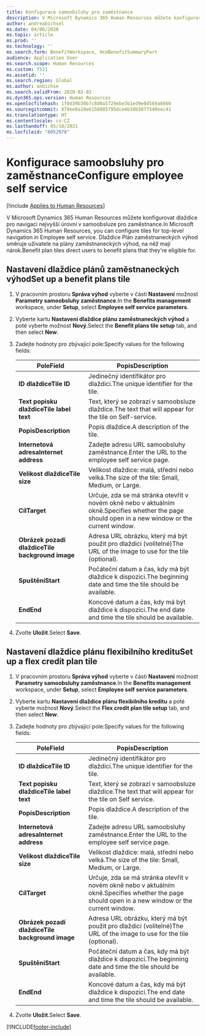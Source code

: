 ```yaml
---
title: Konfigurace samoobsluhy pro zaměstnance
description: V Microsoft Dynamics 365 Human Resources můžete konfigurovat dlaždice pro navigaci nejvyšší úrovní v samoobsluze pro zaměstnance.
author: andreabichsel
ms.date: 04/06/2020
ms.topic: article
ms.prod: ''
ms.technology: ''
ms.search.form: BenefitWorkspace, HcmBenefitSummaryPart
audience: Application User
ms.search.scope: Human Resources
ms.custom: 7521
ms.assetid: ''
ms.search.region: Global
ms.author: anbichse
ms.search.validFrom: 2020-02-03
ms.dyn365.ops.version: Human Resources
ms.openlocfilehash: 1f0d39b30b7c8d0a5729ebe3b1ed9e0d569a6660
ms.sourcegitcommit: 879ee8a10e6158885795dce4b3db5077540eec41
ms.translationtype: HT
ms.contentlocale: cs-CZ
ms.lasthandoff: 05/18/2021
ms.locfileid: "6052978"
---
```

# <a name="configure-employee-self-service"></a><span data-ttu-id="3bdfa-103">Konfigurace samoobsluhy pro zaměstnance</span><span class="sxs-lookup"><span data-stu-id="3bdfa-103">Configure employee self service</span></span>

[!include [Applies to Human Resources](../includes/applies-to-hr.md)]

<span data-ttu-id="3bdfa-104">V Microsoft Dynamics 365 Human Resources můžete konfigurovat dlaždice pro navigaci nejvyšší úrovní v samoobsluze pro zaměstnance.</span><span class="sxs-lookup"><span data-stu-id="3bdfa-104">In Microsoft Dynamics 365 Human Resources, you can configure tiles for top-level navigation in Employee self service.</span></span> <span data-ttu-id="3bdfa-105">Dlaždice Plán zaměstnaneckých výhod směruje uživatele na plány zaměstnaneckých výhod, na něž mají nárok.</span><span class="sxs-lookup"><span data-stu-id="3bdfa-105">Benefit plan tiles direct users to benefit plans that they're eligible for.</span></span>

## <a name="set-up-a-benefit-plans-tile"></a><span data-ttu-id="3bdfa-106">Nastavení dlaždice plánů zaměstnaneckých výhod</span><span class="sxs-lookup"><span data-stu-id="3bdfa-106">Set up a benefit plans tile</span></span>

1. <span data-ttu-id="3bdfa-107">V pracovním prostoru **Správa výhod** vyberte v části **Nastavení** možnost **Parametry samoobsluhy zaměstnance**.</span><span class="sxs-lookup"><span data-stu-id="3bdfa-107">In the **Benefits management** workspace, under **Setup**, select **Employee self service parameters**.</span></span>

2. <span data-ttu-id="3bdfa-108">Vyberte kartu **Nastavení dlaždice plánu zaměstnaneckých výhod** a poté vyberte možnost **Nový**.</span><span class="sxs-lookup"><span data-stu-id="3bdfa-108">Select the **Benefit plans tile setup** tab, and then select **New**.</span></span>

3. <span data-ttu-id="3bdfa-109">Zadejte hodnoty pro zbývající pole:</span><span class="sxs-lookup"><span data-stu-id="3bdfa-109">Specify values for the following fields:</span></span>

   | <span data-ttu-id="3bdfa-110">Pole</span><span class="sxs-lookup"><span data-stu-id="3bdfa-110">Field</span></span> | <span data-ttu-id="3bdfa-111">Popis</span><span class="sxs-lookup"><span data-stu-id="3bdfa-111">Description</span></span> |
   | --- | --- |
   | <span data-ttu-id="3bdfa-112">**ID dlaždice**</span><span class="sxs-lookup"><span data-stu-id="3bdfa-112">**Tile ID**</span></span> | <span data-ttu-id="3bdfa-113">Jedinečný identifikátor pro dlaždici.</span><span class="sxs-lookup"><span data-stu-id="3bdfa-113">The unique identifier for the tile.</span></span> |
   | <span data-ttu-id="3bdfa-114">**Text popisku dlaždice**</span><span class="sxs-lookup"><span data-stu-id="3bdfa-114">**Tile label text**</span></span> | <span data-ttu-id="3bdfa-115">Text, který se zobrazí v samoobsluze dlaždice.</span><span class="sxs-lookup"><span data-stu-id="3bdfa-115">The text that will appear for the tile on Self-service.</span></span> |
   | <span data-ttu-id="3bdfa-116">**Popis**</span><span class="sxs-lookup"><span data-stu-id="3bdfa-116">**Description**</span></span> | <span data-ttu-id="3bdfa-117">Popis dlaždice.</span><span class="sxs-lookup"><span data-stu-id="3bdfa-117">A description of the tile.</span></span> |
   | <span data-ttu-id="3bdfa-118">**Internetová adresa**</span><span class="sxs-lookup"><span data-stu-id="3bdfa-118">**Internet address**</span></span> | <span data-ttu-id="3bdfa-119">Zadejte adresu URL samoobsluhy zaměstnance.</span><span class="sxs-lookup"><span data-stu-id="3bdfa-119">Enter the URL to the employee self service page.</span></span> |
   | <span data-ttu-id="3bdfa-120">**Velikost dlaždice**</span><span class="sxs-lookup"><span data-stu-id="3bdfa-120">**Tile size**</span></span> | <span data-ttu-id="3bdfa-121">Velikost dlaždice: malá, střední nebo velká.</span><span class="sxs-lookup"><span data-stu-id="3bdfa-121">The size of the tile: Small, Medium, or Large.</span></span> |
   | <span data-ttu-id="3bdfa-122">**Cíl**</span><span class="sxs-lookup"><span data-stu-id="3bdfa-122">**Target**</span></span> | <span data-ttu-id="3bdfa-123">Určuje, zda se má stránka otevřít v novém okně nebo v aktuálním okně.</span><span class="sxs-lookup"><span data-stu-id="3bdfa-123">Specifies whether the page should open in a new window or the current window.</span></span> |
   | <span data-ttu-id="3bdfa-124">**Obrázek pozadí dlaždice**</span><span class="sxs-lookup"><span data-stu-id="3bdfa-124">**Tile background image**</span></span> | <span data-ttu-id="3bdfa-125">Adresa URL obrázku, který má být použit pro dlaždici (volitelné)</span><span class="sxs-lookup"><span data-stu-id="3bdfa-125">The URL of the image to use for the tile (optional).</span></span> |
   | <span data-ttu-id="3bdfa-126">**Spuštění**</span><span class="sxs-lookup"><span data-stu-id="3bdfa-126">**Start**</span></span> | <span data-ttu-id="3bdfa-127">Počáteční datum a čas, kdy má být dlaždice k dispozici.</span><span class="sxs-lookup"><span data-stu-id="3bdfa-127">The beginning date and time the tile should be available.</span></span> |
   | <span data-ttu-id="3bdfa-128">**End**</span><span class="sxs-lookup"><span data-stu-id="3bdfa-128">**End**</span></span> | <span data-ttu-id="3bdfa-129">Koncové datum a čas, kdy má být dlaždice k dispozici.</span><span class="sxs-lookup"><span data-stu-id="3bdfa-129">The end date and time the tile should be available.</span></span> |

4. <span data-ttu-id="3bdfa-130">Zvolte **Uložit**.</span><span class="sxs-lookup"><span data-stu-id="3bdfa-130">Select **Save**.</span></span>

## <a name="set-up-a-flex-credit-plan-tile"></a><span data-ttu-id="3bdfa-131">Nastavení dlaždice plánu flexibilního kreditu</span><span class="sxs-lookup"><span data-stu-id="3bdfa-131">Set up a flex credit plan tile</span></span>

1. <span data-ttu-id="3bdfa-132">V pracovním prostoru **Správa výhod** vyberte v části **Nastavení** možnost **Parametry samoobsluhy zaměstnance**.</span><span class="sxs-lookup"><span data-stu-id="3bdfa-132">In the **Benefits management** workspace, under **Setup**, select **Employee self service parameters**.</span></span>

2. <span data-ttu-id="3bdfa-133">Vyberte kartu **Nastavení dlaždice plánu flexibilního kreditu** a poté vyberte možnost **Nový**.</span><span class="sxs-lookup"><span data-stu-id="3bdfa-133">Select the **Flex credit plan tile setup** tab, and then select **New**.</span></span>

3. <span data-ttu-id="3bdfa-134">Zadejte hodnoty pro zbývající pole:</span><span class="sxs-lookup"><span data-stu-id="3bdfa-134">Specify values for the following fields:</span></span>

   | <span data-ttu-id="3bdfa-135">Pole</span><span class="sxs-lookup"><span data-stu-id="3bdfa-135">Field</span></span> | <span data-ttu-id="3bdfa-136">Popis</span><span class="sxs-lookup"><span data-stu-id="3bdfa-136">Description</span></span> |
   | --- | --- |
   | <span data-ttu-id="3bdfa-137">**ID dlaždice**</span><span class="sxs-lookup"><span data-stu-id="3bdfa-137">**Tile ID**</span></span> | <span data-ttu-id="3bdfa-138">Jedinečný identifikátor pro dlaždici.</span><span class="sxs-lookup"><span data-stu-id="3bdfa-138">The unique identifier for the tile.</span></span> |
   | <span data-ttu-id="3bdfa-139">**Text popisku dlaždice**</span><span class="sxs-lookup"><span data-stu-id="3bdfa-139">**Tile label text**</span></span> | <span data-ttu-id="3bdfa-140">Text, který se zobrazí v samoobsluze dlaždice.</span><span class="sxs-lookup"><span data-stu-id="3bdfa-140">The text that will appear for the tile on Self service.</span></span> |
   | <span data-ttu-id="3bdfa-141">**Popis**</span><span class="sxs-lookup"><span data-stu-id="3bdfa-141">**Description**</span></span> | <span data-ttu-id="3bdfa-142">Popis dlaždice.</span><span class="sxs-lookup"><span data-stu-id="3bdfa-142">A description of the tile.</span></span> |
   | <span data-ttu-id="3bdfa-143">**Internetová adresa**</span><span class="sxs-lookup"><span data-stu-id="3bdfa-143">**Internet address**</span></span> | <span data-ttu-id="3bdfa-144">Zadejte adresu URL samoobsluhy zaměstnance.</span><span class="sxs-lookup"><span data-stu-id="3bdfa-144">Enter the URL to the employee self service page.</span></span> |
   | <span data-ttu-id="3bdfa-145">**Velikost dlaždice**</span><span class="sxs-lookup"><span data-stu-id="3bdfa-145">**Tile size**</span></span> | <span data-ttu-id="3bdfa-146">Velikost dlaždice: malá, střední nebo velká.</span><span class="sxs-lookup"><span data-stu-id="3bdfa-146">The size of the tile: Small, Medium, or Large.</span></span> |
   | <span data-ttu-id="3bdfa-147">**Cíl**</span><span class="sxs-lookup"><span data-stu-id="3bdfa-147">**Target**</span></span> | <span data-ttu-id="3bdfa-148">Určuje, zda se má stránka otevřít v novém okně nebo v aktuálním okně.</span><span class="sxs-lookup"><span data-stu-id="3bdfa-148">Specifies whether the page should open in a new window or the current window.</span></span> |
   | <span data-ttu-id="3bdfa-149">**Obrázek pozadí dlaždice**</span><span class="sxs-lookup"><span data-stu-id="3bdfa-149">**Tile background image**</span></span> | <span data-ttu-id="3bdfa-150">Adresa URL obrázku, který má být použit pro dlaždici (volitelné)</span><span class="sxs-lookup"><span data-stu-id="3bdfa-150">The URL of the image to use for the tile (optional).</span></span> |
   | <span data-ttu-id="3bdfa-151">**Spuštění**</span><span class="sxs-lookup"><span data-stu-id="3bdfa-151">**Start**</span></span> | <span data-ttu-id="3bdfa-152">Počáteční datum a čas, kdy má být dlaždice k dispozici.</span><span class="sxs-lookup"><span data-stu-id="3bdfa-152">The beginning date and time the tile should be available.</span></span> |
   | <span data-ttu-id="3bdfa-153">**End**</span><span class="sxs-lookup"><span data-stu-id="3bdfa-153">**End**</span></span> | <span data-ttu-id="3bdfa-154">Koncové datum a čas, kdy má být dlaždice k dispozici.</span><span class="sxs-lookup"><span data-stu-id="3bdfa-154">The end date and time the tile should be available.</span></span> |

4. <span data-ttu-id="3bdfa-155">Zvolte **Uložit**.</span><span class="sxs-lookup"><span data-stu-id="3bdfa-155">Select **Save**.</span></span>


[!INCLUDE[footer-include](../includes/footer-banner.md)]
